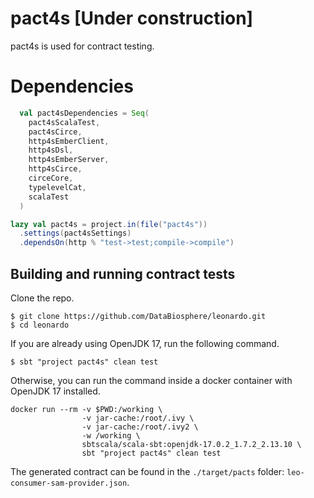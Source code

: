 # pact4s [Under construction]

pact4s is used for contract testing.

# Dependencies

```scala
  val pact4sDependencies = Seq(
    pact4sScalaTest,
    pact4sCirce,
    http4sEmberClient,
    http4sDsl,
    http4sEmberServer,
    http4sCirce,
    circeCore,
    typelevelCat,
    scalaTest
  )

lazy val pact4s = project.in(file("pact4s"))
  .settings(pact4sSettings)
  .dependsOn(http % "test->test;compile->compile")
```

## Building and running contract tests
Clone the repo.
```
$ git clone https://github.com/DataBiosphere/leonardo.git 
$ cd leonardo
```

If you are already using OpenJDK 17, run the following command. 
```
$ sbt "project pact4s" clean test  
```

Otherwise, you can run the command inside a docker container with OpenJDK 17 installed. 
```
docker run --rm -v $PWD:/working \
                -v jar-cache:/root/.ivy \
                -v jar-cache:/root/.ivy2 \
                -w /working \
                sbtscala/scala-sbt:openjdk-17.0.2_1.7.2_2.13.10 \
                sbt "project pact4s" clean test
```

The generated contract can be found in the `./target/pacts` folder: `leo-consumer-sam-provider.json`.

